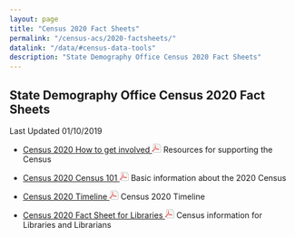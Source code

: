 ```yaml
---
layout: page
title: "Census 2020 Fact Sheets"
permalink: "/census-acs/2020-factsheets/"
datalink: "/data/#census-data-tools"
description: "State Demography Office Census 2020 Fact Sheets"
---
```


## State Demography Office Census 2020 Fact Sheets

Last Updated 01/10/2019

* [Census 2020 How to get involved ![pdf](/images/page_white_acrobat.png 'download pdf file')](https://drive.google.com/open?id=1ytPPwv72D9cM3JQjErXUsvE3IgOGA_Qq) Resources for supporting the Census

* [Census 2020 Census 101  ![pdf](/images/page_white_acrobat.png 'download pdf file')](https://drive.google.com/open?id=1S3GR-064pCviYfIJv12b9lOpjBjl_htS) Basic information about the 2020 Census

* [Census 2020 Timeline  ![pdf](/images/page_white_acrobat.png 'download pdf file')](https://drive.google.com/open?id=1nsyddk4SylnkdeNM_etcUzQKjqLGlr5D) Census 2020 Timeline

* [Census 2020 Fact Sheet for Libraries  ![pdf](/images/page_white_acrobat.png 'download pdf file')](https://drive.google.com/open?id=1_J9K317loEm7hg-cVUH0rE_cSJSiR9sr) Census information for Libraries and Librarians
